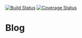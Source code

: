 [![Build Status](https://travis-ci.org/mrsutter/blog.svg?branch=master)](https://travis-ci.org/mrsutter/blog) [![Coverage Status](https://coveralls.io/repos/github/mrsutter/blog/badge.svg?branch=master)](https://coveralls.io/github/mrsutter/blog?branch=master)

# Blog
